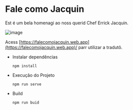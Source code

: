 # Fale como Jacquin

Est é um bela homenagi ao noss querid Chef Errick Jacquin.

![image](https://media.giphy.com/media/2UH4hl0Ro4U0OVLiPh/giphy.gif?cid=ecf05e47bf38dqiz17m6x5oe5z8k8vtbde8scf2cn97t2kam&rid=giphy.gif&ct=g)


Acess [https://falecomojacquin.web.app](https://falecomojacquin.web.app)/ parr utilizar a tradutô.


- Instalar dependências

  ``` npm install ```
  
  
- Execução do Projeto
  
  ``` npm run serve ```
  
- Build

  ``` npm run buid ```


